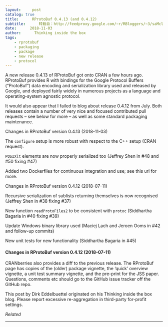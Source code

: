 ```yaml
---
layout:     post
catalog: true
title:      RProtoBuf 0.4.13 (and 0.4.12)
subtitle:      转载自：http://feedproxy.google.com/~r/RBloggers/~3/saMclJcnc78/
date:      2018-11-03
author:      Thinking inside the box
tags:
    - rprotobuf
    - packaging
    - package
    - new release
    - protocol
---
```







A new release 0.4.13 of RProtoBuf got onto CRAN a few hours ago. RProtoBuf provides R with bindings for the Google Protocol Buffers (“ProtoBuf”) data encoding and serialization library used and released by Google, and deployed fairly widely in numerous projects as a language and operating-system agnostic protocol.

It would also appear that I failed to blog about release 0.4.12 from July. Both releases contain a number of very nice and focused contributed pull requests – see below for more – as well as some standard packaging maintenance.

> 
Changes in RProtoBuf version 0.4.13 (2018-11-03)


The `configure` setup is more robust with respect to the C++ setup (CRAN request).


`POSIXlt` elements are now properly serialized too (Jeffrey Shen in #48 and #50 fixing #47)


Added two Dockerfiles for continuous integration and use; see this url for more.


Changes in RProtoBuf version 0.4.12 (2018-07-11)


Recursive serialization of sublists returning themselves is now recognised (Jeffrey Shen in #38 fixing #37)


New function `readProtoFiles2` to be consistent with `protoc` (Siddhartha Bagaria in #40 fixing #39)


Update Windows binary library used (Maciej Lach and Jeroen Ooms in #42 and follow-up commits)


New unit tests for new functionality (Siddhartha Bagaria in #45)




#### Changes in RProtoBuf version 0.4.12 (2018-07-11)

CRANberries also provides a diff to the previous release. The RProtoBuf page has copies of the (older) package vignette, the ‘quick’ overview vignette, a unit test summary vignette, and the pre-print for the JSS paper. Questions, comments etc should go to the GitHub issue tracker off the GitHub repo.


This post by Dirk Eddelbuettel originated on his Thinking inside the box blog. Please report excessive re-aggregation in third-party for-profit settings.




*Related*








---

